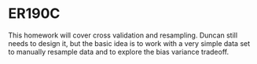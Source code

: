 # ER190C
This homework will cover cross validation and resampling.  Duncan still needs to design it, but the basic idea is to work with a very simple data set to manually resample data and to explore the bias variance tradeoff.  